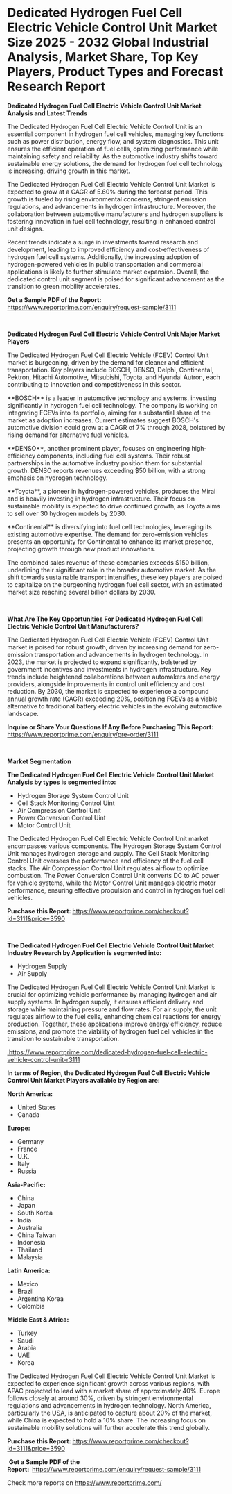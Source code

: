 <p><h1>Dedicated Hydrogen Fuel Cell Electric Vehicle Control Unit Market Size 2025 - 2032 Global Industrial Analysis, Market Share, Top Key Players, Product Types and Forecast Research Report</h1></p><p><strong>Dedicated Hydrogen Fuel Cell Electric Vehicle Control Unit Market Analysis and Latest Trends</strong></p>
<p><p>The Dedicated Hydrogen Fuel Cell Electric Vehicle Control Unit is an essential component in hydrogen fuel cell vehicles, managing key functions such as power distribution, energy flow, and system diagnostics. This unit ensures the efficient operation of fuel cells, optimizing performance while maintaining safety and reliability. As the automotive industry shifts toward sustainable energy solutions, the demand for hydrogen fuel cell technology is increasing, driving growth in this market.</p><p>The Dedicated Hydrogen Fuel Cell Electric Vehicle Control Unit Market is expected to grow at a CAGR of 5.60% during the forecast period. This growth is fueled by rising environmental concerns, stringent emission regulations, and advancements in hydrogen infrastructure. Moreover, the collaboration between automotive manufacturers and hydrogen suppliers is fostering innovation in fuel cell technology, resulting in enhanced control unit designs.</p><p>Recent trends indicate a surge in investments toward research and development, leading to improved efficiency and cost-effectiveness of hydrogen fuel cell systems. Additionally, the increasing adoption of hydrogen-powered vehicles in public transportation and commercial applications is likely to further stimulate market expansion. Overall, the dedicated control unit segment is poised for significant advancement as the transition to green mobility accelerates.</p></p>
<p><strong>Get a Sample PDF of the Report:&nbsp;</strong> <a href="https://www.reportprime.com/enquiry/request-sample/3111?utm_campaign=1743&utm_medium=2&utm_source=Github&utm_content=ia&utm_term=18032025&utm_id=dedicated-hydrogen-fuel-cell-electric-vehicle-control-unit">https://www.reportprime.com/enquiry/request-sample/3111</a></p>
<p>&nbsp;</p>
<p><strong>Dedicated Hydrogen Fuel Cell Electric Vehicle Control Unit Major Market Players</strong></p>
<p><p>The Dedicated Hydrogen Fuel Cell Electric Vehicle (FCEV) Control Unit market is burgeoning, driven by the demand for cleaner and efficient transportation. Key players include BOSCH, DENSO, Delphi, Continental, Pektron, Hitachi Automotive, Mitsubishi, Toyota, and Hyundai Autron, each contributing to innovation and competitiveness in this sector.</p><p>**BOSCH** is a leader in automotive technology and systems, investing significantly in hydrogen fuel cell technology. The company is working on integrating FCEVs into its portfolio, aiming for a substantial share of the market as adoption increases. Current estimates suggest BOSCH's automotive division could grow at a CAGR of 7% through 2028, bolstered by rising demand for alternative fuel vehicles.</p><p>**DENSO**, another prominent player, focuses on engineering high-efficiency components, including fuel cell systems. Their robust partnerships in the automotive industry position them for substantial growth. DENSO reports revenues exceeding $50 billion, with a strong emphasis on hydrogen technology.</p><p>**Toyota**, a pioneer in hydrogen-powered vehicles, produces the Mirai and is heavily investing in hydrogen infrastructure. Their focus on sustainable mobility is expected to drive continued growth, as Toyota aims to sell over 30 hydrogen models by 2030.</p><p>**Continental** is diversifying into fuel cell technologies, leveraging its existing automotive expertise. The demand for zero-emission vehicles presents an opportunity for Continental to enhance its market presence, projecting growth through new product innovations.</p><p>The combined sales revenue of these companies exceeds $150 billion, underlining their significant role in the broader automotive market. As the shift towards sustainable transport intensifies, these key players are poised to capitalize on the burgeoning hydrogen fuel cell sector, with an estimated market size reaching several billion dollars by 2030.</p></p>
<p>&nbsp;</p>
<p><strong>What Are The Key Opportunities For Dedicated Hydrogen Fuel Cell Electric Vehicle Control Unit Manufacturers?</strong></p>
<p><p>The Dedicated Hydrogen Fuel Cell Electric Vehicle (FCEV) Control Unit market is poised for robust growth, driven by increasing demand for zero-emission transportation and advancements in hydrogen technology. In 2023, the market is projected to expand significantly, bolstered by government incentives and investments in hydrogen infrastructure. Key trends include heightened collaborations between automakers and energy providers, alongside improvements in control unit efficiency and cost reduction. By 2030, the market is expected to experience a compound annual growth rate (CAGR) exceeding 20%, positioning FCEVs as a viable alternative to traditional battery electric vehicles in the evolving automotive landscape.</p></p>
<p><strong>Inquire or Share Your Questions If Any Before Purchasing This Report:</strong> <a href="https://www.reportprime.com/enquiry/pre-order/3111?utm_campaign=1743&utm_medium=2&utm_source=Github&utm_content=ia&utm_term=18032025&utm_id=dedicated-hydrogen-fuel-cell-electric-vehicle-control-unit">https://www.reportprime.com/enquiry/pre-order/3111</a></p>
<p>&nbsp;</p>
<p><strong>Market Segmentation</strong></p>
<p><strong>The Dedicated Hydrogen Fuel Cell Electric Vehicle Control Unit Market Analysis by types is segmented into:</strong></p>
<p><ul><li>Hydrogen Storage System Control Unit</li><li>Cell Stack Monitoring Control Uint</li><li>Air Compression Control Unit</li><li>Power Conversion Control Uint</li><li>Motor Control Unit</li></ul></p>
<p><p>The Dedicated Hydrogen Fuel Cell Electric Vehicle Control Unit market encompasses various components. The Hydrogen Storage System Control Unit manages hydrogen storage and supply. The Cell Stack Monitoring Control Unit oversees the performance and efficiency of the fuel cell stacks. The Air Compression Control Unit regulates airflow to optimize combustion. The Power Conversion Control Unit converts DC to AC power for vehicle systems, while the Motor Control Unit manages electric motor performance, ensuring effective propulsion and control in hydrogen fuel cell vehicles.</p></p>
<p><strong>Purchase this Report:&nbsp;</strong><a href="https://www.reportprime.com/checkout?id=3111&price=3590&utm_campaign=1743&utm_medium=2&utm_source=Github&utm_content=ia&utm_term=18032025&utm_id=dedicated-hydrogen-fuel-cell-electric-vehicle-control-unit">https://www.reportprime.com/checkout?id=3111&price=3590</a></p>
<p>&nbsp;</p>
<p><strong>The Dedicated Hydrogen Fuel Cell Electric Vehicle Control Unit Market Industry Research by Application is segmented into:</strong></p>
<p><ul><li>Hydrogen Supply</li><li>Air Supply</li></ul></p>
<p><p>The Dedicated Hydrogen Fuel Cell Electric Vehicle Control Unit Market is crucial for optimizing vehicle performance by managing hydrogen and air supply systems. In hydrogen supply, it ensures efficient delivery and storage while maintaining pressure and flow rates. For air supply, the unit regulates airflow to the fuel cells, enhancing chemical reactions for energy production. Together, these applications improve energy efficiency, reduce emissions, and promote the viability of hydrogen fuel cell vehicles in the transition to sustainable transportation.</p></p>
<p><a href="https://www.reportprime.com/dedicated-hydrogen-fuel-cell-electric-vehicle-control-unit-r3111?utm_campaign=1743&utm_medium=2&utm_source=Github&utm_content=ia&utm_term=18032025&utm_id=dedicated-hydrogen-fuel-cell-electric-vehicle-control-unit">&nbsp;https://www.reportprime.com/dedicated-hydrogen-fuel-cell-electric-vehicle-control-unit-r3111</a></p>
<p><strong>In terms of Region, the Dedicated Hydrogen Fuel Cell Electric Vehicle Control Unit Market Players available by Region are:</strong></p>
<p>
    <p> <strong> North America: </strong>
        <ul>
            <li>United States</li>
            <li>Canada</li>
        </ul>
        </p> 
    <p> <strong> Europe: </strong>
        <ul>
            <li>Germany</li>
            <li>France</li>
            <li>U.K.</li>
            <li>Italy</li>
            <li>Russia</li>
        </ul>
        </p> 
    <p> <strong> Asia-Pacific: </strong>
        <ul>
            <li>China</li>
            <li>Japan</li>
            <li>South Korea</li>
            <li>India</li>
            <li>Australia</li>
            <li>China Taiwan</li>
            <li>Indonesia</li>
            <li>Thailand</li>
            <li>Malaysia</li>
        </ul>
        </p> 
    <p> <strong> Latin America: </strong>
        <ul>
            <li>Mexico</li>
            <li>Brazil</li>
            <li>Argentina Korea</li>
            <li>Colombia</li>
        </ul>
        </p> 
    <p> <strong> Middle East & Africa: </strong>
        <ul>
            <li>Turkey</li>
            <li>Saudi</li>
            <li>Arabia</li>
            <li>UAE</li>
            <li>Korea</li>
        </ul>
    </p>
    </p>
<p><p>The Dedicated Hydrogen Fuel Cell Electric Vehicle Control Unit Market is expected to experience significant growth across various regions, with APAC projected to lead with a market share of approximately 40%. Europe follows closely at around 30%, driven by stringent environmental regulations and advancements in hydrogen technology. North America, particularly the USA, is anticipated to capture about 20% of the market, while China is expected to hold a 10% share. The increasing focus on sustainable mobility solutions will further accelerate this trend globally.</p></p>
<p><strong>Purchase this Report: </strong><a href="https://www.reportprime.com/checkout?id=3111&price=3590&utm_campaign=1743&utm_medium=2&utm_source=Github&utm_content=ia&utm_term=18032025&utm_id=dedicated-hydrogen-fuel-cell-electric-vehicle-control-unit">https://www.reportprime.com/checkout?id=3111&price=3590</a></p>
<p>&nbsp;<strong>Get a Sample PDF of the Report:&nbsp;&nbsp;</strong><a href="https://www.reportprime.com/enquiry/request-sample/3111?utm_campaign=1743&utm_medium=2&utm_source=Github&utm_content=ia&utm_term=18032025&utm_id=dedicated-hydrogen-fuel-cell-electric-vehicle-control-unit">https://www.reportprime.com/enquiry/request-sample/3111</a></p>
<p><strong></strong></p>
<p>Check more reports on <a href="https://www.reportprime.com/?utm_campaign=1743&utm_medium=2&utm_source=Github&utm_content=ia&utm_term=18032025&utm_id=dedicated-hydrogen-fuel-cell-electric-vehicle-control-unit">https://www.reportprime.com/</a></p>